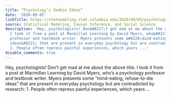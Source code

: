 ```yaml
---
title: “Psychology’s Zombie Ideas”
date: '2020-09-05'
linkTitle: https://statmodeling.stat.columbia.edu/2020/09/05/psychologys-zombie-ideas/
source: Statistical Modeling, Causal Inference, and Social Science
description: 'Hey, psychologists! Don&#8217;t get mad at me about the above title.
  I took it from a post at Macmillan Learning by David Myers, who&#8217;s a psychology
  professor and textbook writer. Myers presents some &#8220;mind-eating, refuse-to-die
  ideas&#8221; that are present in everyday psychology but are contradicted by research:
  1. People often repress painful experiences, which years ...'
disable_comments: true
---
```

Hey, psychologists! Don&#8217;t get mad at me about the above title. I took it from a post at Macmillan Learning by David Myers, who&#8217;s a psychology professor and textbook writer. Myers presents some &#8220;mind-eating, refuse-to-die ideas&#8221; that are present in everyday psychology but are contradicted by research: 1. People often repress painful experiences, which years ...